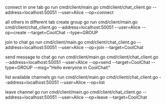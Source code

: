 connect in one tab
go run cmd/client/main.go cmd/client/chat_client.go --address=localhost:50051 --user=Alice --op=connect

all others in different tab
create group
go run cmd/client/main.go cmd/client/chat_client.go --address=localhost:50051 --user=Alice --op=create --target=CoolChat --type=GROUP

join to chat
go run cmd/client/main.go cmd/client/chat_client.go --address=localhost:50051 --user=Alice --op=join --target=CoolChat

send message to chat
go run cmd/client/main.go cmd/client/chat_client.go --address=localhost:50051 --user=Alice --op=send --target=CoolChat --type=GROUP --msg="Hello everyone in CoolChat!"

list available channels
go run cmd/client/main.go cmd/client/chat_client.go --address=localhost:50051 --user=Alice --op=list

leave channel
go run cmd/client/main.go cmd/client/chat_client.go --address=localhost:50051 --user=Alice --op=leave --target=CoolChat
